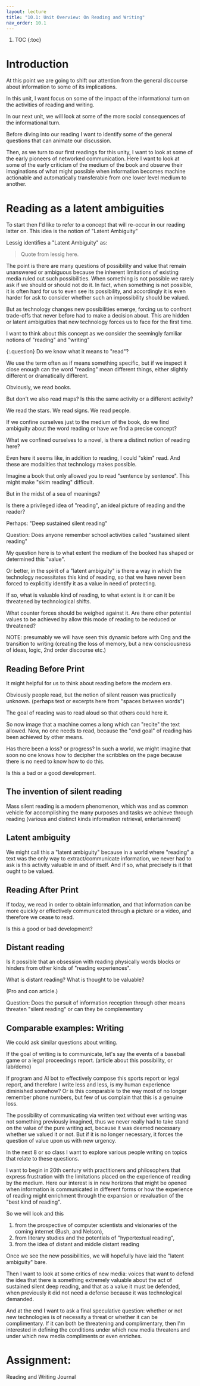 ```yaml
---
layout: lecture
title: "10.1: Unit Overview: On Reading and Writing"
nav_order: 10.1
---
```


1. TOC 
{:toc}

# Introduction

At this point we are going to shift our attention from the general discourse about information to some of its implications. 

In this unit, I want focus on some of the impact of the informational turn on the activities of reading and writing.

In our next unit, we will look at some of the more social consequences of the informational turn. 

Before diving into our reading I want to identify some of the general questions that can animate our discussion.

Then, as we turn to our first readings for this unity, I want to look at some of the early pioneers of networked communication. Here I want to look at some of the early criticism of the medium of the book and observe their imaginations of what might possible when information becomes machine actionable and automatically transferable from one lower level medium to another. 

# Reading as a latent ambiguities

To start then I'd like to refer to a concept that will re-occur in our reading latter on. This idea is the notion of "Latent Ambiguity"

Lessig identifies a "Latent Ambiguity" as: 

> Quote from lessig here.

The point is there are many questions of possibility and value that remain unanswered or ambiguous because the inherent limitations of existing media ruled out such possibilities. When something is not possible we rarely ask if we should or should not do it. In fact, when something is not possible, it is often hard for us to even see its possibility, and accordingly it is even harder for ask to consider whether such an impossibility should be valued. 

But as technology changes new possibilities emerge, forcing us to confront trade-offs that never before had to make a decision about. This are hidden or latent ambiguities that new technology forces us to face for the first time. 

I want to think about this concept as we consider the seemingly familiar notions of "reading" and "writing"

{:.question}
Do we know what it means to "read"? 

We use the term often as if means something specific, but if we inspect it close enough can the word "reading" mean different things, either slightly different or dramatically different.

Obviously, we read books. 

But don't we also read maps? Is this the same activity or a different activity?

We read the stars. We read signs. We read people. 

If we confine ourselves just to the medium of the book, do we find ambiguity about the word reading or have we find a precise concept?

What we confined ourselves to a novel, is there a distinct notion of reading here?

Even here it seems like, in addition to reading, I could "skim" read. And these are modalities that technology makes possible. 

Imagine a book that only allowed you to read "sentence by sentence". This might make "skim reading" difficult. 

But in the midst of a sea of meanings? 

Is there a privileged idea of "reading", an ideal picture of reading and the reader? 

Perhaps: "Deep sustained silent reading"

Question: Does anyone remember school activities called "sustained silent reading"

My question here is to what extent the medium of the booked has shaped or determined this "value". 

Or better, in the spirit of a "latent ambiguity" is there a way in which the technology necessitates this kind of reading, so that we have never been forced to explicitly identify it as a value in need of protecting.

If so, what is valuable kind of reading, to what extent is it or can it be threatened by technological shifts. 


What counter forces should be weighed against it. Are there other potential values to be achieved by allow this mode of reading to be reduced or threatened?

NOTE: presumably we will have seen this dynamic before with Ong and the transition to writing (creating the loss of memory, but a new consciousness of ideas, logic, 2nd order discourse etc.)

## Reading Before Print

It might helpful for us to think about reading before the modern era. 

Obviously people read, but the notion of silent reason was practically unknown. (perhaps text or excerpts here from "spaces between words")

The goal of reading was to read aloud so that others could here it.

So now image that a machine comes a long which can "recite" the text allowed. Now, no one needs to read, because the "end goal" of reading has been achieved by other means. 

Has there been a loss? or progress? In such a world, we might imagine that soon no one knows how to decipher the scribbles on the page because there is no need to know how to do this. 

Is this a bad or a good development.

## The invention of silent reading

Mass silent reading is a modern phenomenon, which was and as common vehicle for accomplishing the many purposes and tasks we achieve through reading (various and distinct kinds information retrieval, entertainment)


## Latent ambiguity

We might call this a "latent ambiguity" because in a world where "reading" a text was the only way to extract/communicate information, we never had to ask is this activity valuable in and of itself. And if so, what precisely is it that ought to be valued. 


## Reading After Print

If today, we read in order to obtain information, and that information can be more quickly or effectively communicated through a picture or a video, and therefore we cease to read. 

Is this a good or bad development?

## Distant reading

Is it possible that an obsession with reading physically words blocks or hinders from other kinds of "reading experiences". 

What is distant reading? What is thought to be valuable? 

(Pro and con article.) 

Question: Does the pursuit of information reception through other means threaten "silent reading" or can they be complementary

## Comparable examples: Writing

We could ask similar questions about writing.

If the goal of writing is to communicate, let's say the events of a baseball game or a legal proceedings report. (article about this possibility, or lab/demo)

If program and AI bot to effectively compose this sports report or legal report, and therefore I write less and less, is my human experience diminished somehow? Or is this comparable to the way most of no longer remember phone numbers, but few of us complain that this is a genuine loss.

The possibility of communicating via written text without ever writing was not something previously imagined, thus we never really had to take stand on the value of the pure writing act, because it was deemed necessary whether we valued it or not. But if it is no longer necessary, it forces the question of value upon us with new urgency.


In the next 8 or so class I want to explore various people writing on topics that relate to these questions. 

I want to begin in 20th century with practitioners and philosophers that express frustration with the limitations placed on the experience of reading by the medium. Here our interest is in new horizons that might be opened when information is communicated in different forms or how the experience of reading might enrichment through the expansion or revaluation of the "best kind of reading". 

So we will look and this 
1) from the prospective of computer scientists and visionaries of the coming internet (Bush, and Nelson), 
2) from literary studies and the potentials of "hypertextual reading", 
3) from the idea of distant and middle distant reading

Once we see the new possibilities, we will hopefully have laid the "latent ambiguity" bare. 

Then I want to look at some critics of new media: voices that want to defend the idea that there is something extremely valuable about the act of sustained silent deep reading, and that as a value it must be defended, when previously it did not need a defense because it was technological demanded.

And at the end I want to ask a final speculative question: whether or not new technologies is of necessity a threat or whether it can be complimentary. If it can both be threatening and complimentary, then I'm interested in defining the conditions under which new media threatens and under which new media compliments or even enriches.

# Assignment: 

Reading and Writing Journal

